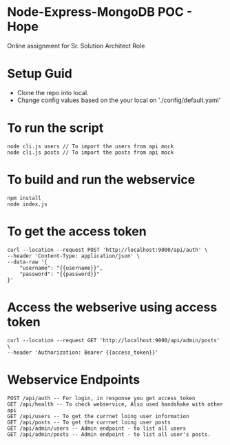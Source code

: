 # Node-Express-MongoDB POC - Hope

Online assignment for Sr. Solution Architect Role

# Setup Guid

  - Clone the repo into local.
  - Change config values based on the your local on './config/default.yaml'

# To run the script
```
node cli.js users // To import the users from api mock
node cli.js posts // To import the posts from api mock
```
# To build and run the webservice
```
npm install
node index.js
```
# To get the access token
```
curl --location --request POST 'http://localhost:9000/api/auth' \
--header 'Content-Type: application/json' \
--data-raw '{
    "username": "{{username}}",
    "password": "{{password}}"
}'
```
# Access the webserive using access token
```
curl --location --request GET 'http://localhost:9000/api/admin/posts' \
--header 'Authorization: Bearer {{access_token}}'
```
# Webservice Endpoints
```
POST /api/auth -- For login, in response you get access_token
GET /api/health -- To check webservice, Also used handshake with other api
GET /api/users -- To get the currnet loing user information
GET /api/posts -- To get the currnet loing user posts
GET /api/admin/users -- Admin endpoint - to list all users
GET /api/admin/posts -- Admin endpoint - to list all user's posts.
```